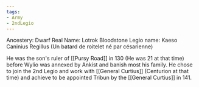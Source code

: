 ```yaml
---
tags:
- Army
- 2ndLegio
---
```


Ancestery: Dwarf
Real Name: Lotrok Bloodstone
Legio name: Kaeso Caninius Regillus (Un batard de roitelet né par césarienne)

He was the son's ruler of [[Pursy Road]] in 130 (He was 21 at that time) before Wylio was annexed by Ankist and banish most his family. He chose to join the 2nd Legio and work with [[General Curtius]] (Centurion at that time) and achieve to be appointed Tribun by the [[General Curtius]] in 141. 